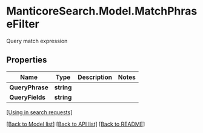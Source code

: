 # ManticoreSearch.Model.MatchPhraseFilter
Query match expression

## Properties

Name | Type | Description | Notes
------------ | ------------- | ------------- | -------------
**QueryPhrase** | **string** |  | 
**QueryFields** | **string** |  | 

[[Using in search requests]](SearchRequest.md#MatchPhraseFilter)


[[Back to Model list]](../README.md#documentation-for-models) [[Back to API list]](../README.md#documentation-for-api-endpoints) [[Back to README]](../README.md)

